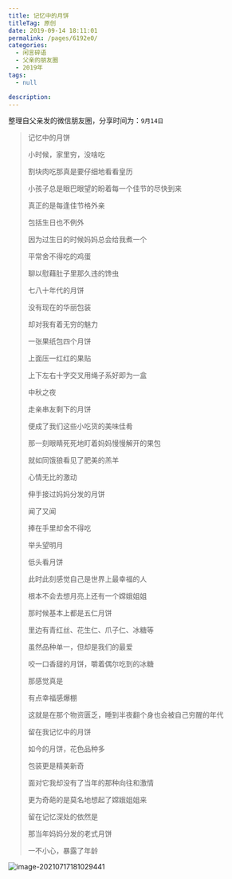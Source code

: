 ```yaml
---
title: 记忆中的月饼
titleTag: 原创
date: 2019-09-14 18:11:01
permalink: /pages/6192e0/
categories: 
  - 闲言碎语
  - 父亲的朋友圈
  - 2019年
tags: 
  - null

description: 
---
```

整理自父亲发的微信朋友圈，分享时间为：`9月14日`



> 记忆中的月饼
>
> 
>
> 小时候，家里穷，没啥吃
>
> 割块肉吃那真是要仔细地看看皇历
>
> 小孩子总是眼巴眼望的盼着每一个佳节的尽快到来
>
> 真正的是每逢佳节格外亲
>
> 包括生日也不例外
>
> 因为过生日的时候妈妈总会给我煮一个
>
> 平常舍不得吃的鸡蛋
>
> 聊以慰藉肚子里那久违的馋虫
>
> 
>
> 七八十年代的月饼
>
> 没有现在的华丽包装
>
> 却对我有着无穷的魅力
>
> 一张果纸包四个月饼
>
> 上面压一红红的果贴
>
> 上下左右十字交叉用绳子系好即为一盒
>
> 中秋之夜
>
> 走亲串友剩下的月饼
>
> 便成了我们这些小吃货的美味佳肴
>
> 那一刻眼睛死死地盯着妈妈慢慢解开的果包
>
> 就如同饿狼看见了肥美的羔羊
>
> 心情无比的激动
>
> 伸手接过妈妈分发的月饼
>
> 闻了又闻
>
> 捧在手里却舍不得吃
>
> 举头望明月
>
> 低头看月饼
>
> 此时此刻感觉自己是世界上最幸福的人
>
> 根本不会去想月亮上还有一个嫦娥姐姐
>
> 
>
> 
>
> 那时候基本上都是五仁月饼
>
> 里边有青红丝、花生仁、爪子仁、冰糖等
>
> 虽然品种单一，但却是我们的最爱
>
> 咬一口香甜的月饼，嚼着偶尔吃到的冰糖
>
> 那感觉真是
>
> 有点幸福感爆棚
>
> 这就是在那个物资匮乏，睡到半夜翻个身也会被自己穷醒的年代
>
> 留在我记忆中的月饼
>
> 
>
> 
>
> 如今的月饼，花色品种多
>
> 包装更是精美新奇
>
> 面对它我却没有了当年的那种向往和激情
>
> 更为奇葩的是莫名地想起了嫦娥姐姐来
>
> 留在记忆深处的依然是
>
> 那当年妈妈分发的老式月饼
>
> 
>
> 
>
> 一不小心，暴露了年龄

![image-20210717181029441](http://t.eryajf.net/imgs/2021/09/80cf199966995ac5.jpg)

